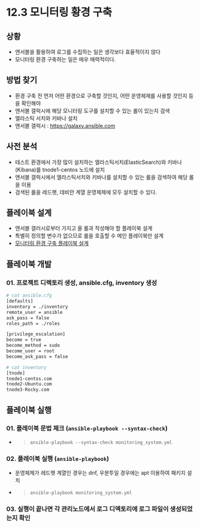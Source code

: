 # 12.3 모니터링 황경 구축

## 상황
  - 앤서블을 활용하여 로그를 수집하는 일은 생각보다 효율적이지 않다
  - 모니터링 환경 구축하는 일은 매우 매력적이다.

## 방법 찾기
  - 환경 구축 전 먼저 어떤 환경으로 구축할 것인지, 어떤 운영체제를 사용할 것인지 등을 확인해야
  - 앤서블 갤럭시에 해당 모니터링 도구를 설치할 수 있는 롤이 있는지 검색
  - 엘라스틱 서치와 키바나 설치
  - 앤서블 갤럭시 : https://galaxy.ansible.com

## 사전 분석
  - 테스트 환경에서 가장 많이 설치하는 엘라스틱서치(ElasticSearch)와 키바나(Kibana)를 tnode1-centos 노드에 설치
  - 앤서블 갤럭시에서 엘라스틱서치와 키바나를 설치할 수 있는 롤을 검색하여 해당 롤을 이용
  - 검색된 롤을 레드햇, 데비안 계열 운영체제에 모두 설치할 수 있다.

## 플레이북 설계
  - 앤서블 갤러시로부터 가지고 올 롤과 작성해야 할 플레이북 설계
  - 특별히 정의할 변수가 없으므로 롤을 호출할 수 메인 플레이북만 설계
  - [모니터링 환경 구축 플레이북 설계](https://docs.google.com/presentation/d/1zG0envKk27-t223Vm1V20ksPz2qr9PQ-yqAR8W_fUXE/edit#slide=id.g2de9552eff9_0_17)

## 플레이북 개발
### 01. 프로젝트 디렉토리 생성, ansible.cfg, inventory 생성
  ```sh
  # cat ansible.cfg
  [defaults]
  inventory = ./inventory
  remote_user = ansible
  ask_pass = false
  roles_path = ./roles

  [privilege_escalation]
  become = true
  become_method = sudo
  become_user = root
  become_ask_pass = false

  # cat inventory
  [tnode]
  tnode1-centos.com
  tnode2-Ubuntu.com
  tnode3-Rocky.com
  ```


## 플레이북 실행
### 01. 플레이북 문법 체크 (```ansible-playbook --syntax-check```)
  - > ```ansible-playbook --syntax-check monitoring_system.yml```

### 02. 플레이북 실행 (```ansible-playbook```)
  - 운영체제가 레드햇 계열인 경우는 dnf, 우분투일 경우에는 apt 이용하여 패키지 설치
  - > ```ansible-playbook monitoring_system.yml```

### 03. 실행이 끝나면 각 관리노드에서 로그 디엑토리에 로그 파일이 생성되었는지 확인


